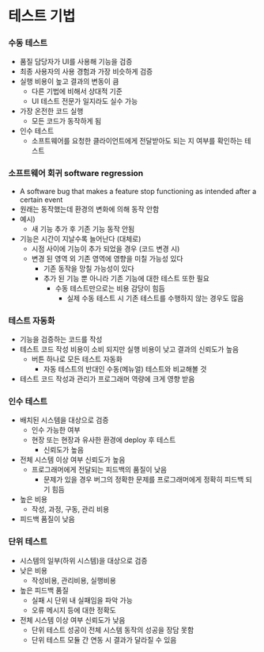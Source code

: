 # 테스트 기법

### 수동 테스트
 - 품질 담당자가 UI를 사용해 기능을 검증
 - 최종 사용자의 사용 경험과 가장 비슷하게 검증
 - 실행 비용이 높고 결과의 변동이 큼
   - 다른 기법에 비해서 상대적 기준
   - UI 테스트 전문가 일지라도 실수 가능
 - 가장 온전한 코드 실행
   - 모든 코드가 동작하게 됨
 - 인수 테스트
   - 소프트웨어를 요청한 클라이언트에게 전달받아도 되는 지 여부를 확인하는 테스트

### 소프트웨어 회귀 software regression
 - A software bug that makes a feature stop functioning as intended after a certain event
 - 원래는 동작했는데 환경의 변화에 의해 동작 안함
 - 예시)
   - 새 기능 추가 후 기존 기능 동작 안됨
 - 기능은 시간이 지날수록 늘어난다 (대체로)
   - 시점 사이에 기능이 추가 되었을 경우 (코드 변경 시)
   - 변경 된 영역 외 기존 영역에 영향을 미칠 가능성 있다
     - 기존 동작을 망칠 가능성이 있다
     - 추가 된 기능 뿐 아니라 기존 기능에 대한 테스트 또한 필요
        - 수동 테스트만으로는 비용 감당이 힘듬
          - 실제 수동 테스트 시 기존 테스트를 수행하지 않는 경우도 많음

### 테스트 자동화
 - 기능을 검증하는 코드를 작성
 - 테스트 코드 작성 비용이 소비 되지만 실행 비용이 낮고 결과의 신뢰도가 높음
   - 버튼 하나로 모든 테스트 자동화
     - 자동 테스트의 반대인 수동(메뉴얼) 테스트와 비교해볼 것
 - 테스트 코드 작성과 관리가 프로그래머 역량에 크게 영향 받음

### 인수 테스트
  - 배치된 시스템을 대상으로 검증
    - 인수 가능한 여부
    - 현장 또는 현장과 유사한 환경에 deploy 후 테스트
      - 신뢰도가 높음
  - 전체 시스템 이상 여부 신뢰도가 높음
    - 프로그래머에게 전달되는 피드백의 품질이 낮음
      - 문제가 있을 경우 버그의 정확한 문제를 프로그래머에게 정확히 피드백 되기 힘듬
  - 높은 비용
    - 작성, 과정, 구동, 관리 비용
  - 피드백 품질이 낮음 
### 단위 테스트
  - 시스템의 일부(하위 시스템)을 대상으로 검증
  - 낮은 비용
    - 작성비용, 관리비용, 실행비용
  - 높은 피드백 품질
    - 실패 시 단위 내 실패임을 파악 가능
    - 오류 메시지 등에 대한 정확도
  - 전체 시스템 이상 여부 신뢰도가 낮음
    - 단위 테스트 성공이 전체 시스템 동작의 성공을 장담 못함
    - 단위 테스트 모듈 간 연동 시 결과가 달라질 수 있음
